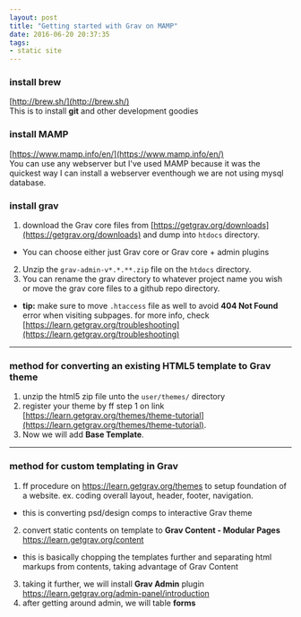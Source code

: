 ```yaml
---
layout: post
title: "Getting started with Grav on MAMP"
date: 2016-06-20 20:37:35
tags:
- static site
---
```


### install brew

[http://brew.sh/](http://brew.sh/)<br>
This is to install **git** and other development goodies 

### install MAMP

[https://www.mamp.info/en/](https://www.mamp.info/en/)<br>
You can use any webserver but I've used MAMP because it was the quickest way I can install a webserver eventhough we are not using mysql database.

### install grav

1. download the Grav core files from [https://getgrav.org/downloads](https://getgrav.org/downloads) and dump into `htdocs` directory.
  - You can choose either just Grav core or Grav core + admin plugins
2. Unzip the `grav-admin-v*.*.**.zip` file on the `htdocs` directory.
3. You can rename the grav directory to whatever project name you wish or move the grav core files to a github repo directory.
  - **tip:** make sure to move `.htaccess` file as well to avoid **404 Not Found** error when visiting subpages. for more info, check [https://learn.getgrav.org/troubleshooting](https://learn.getgrav.org/troubleshooting)

-----

### method for converting an existing HTML5 template to Grav theme

1. unzip the html5 zip file unto the `user/themes/` directory
2. register your theme by ff step 1 on link [https://learn.getgrav.org/themes/theme-tutorial](https://learn.getgrav.org/themes/theme-tutorial). 
3. Now we will add **Base Template**.

-----

### method for custom templating in Grav

1. ff procedure on https://learn.getgrav.org/themes to setup foundation of a website. ex. coding overall layout, header, footer, navigation.
  - this is converting psd/design comps to interactive Grav theme
2. convert static contents on template to **Grav Content - Modular Pages** https://learn.getgrav.org/content
  - this is basically chopping the templates further and separating html markups from contents, taking advantage of Grav Content
3. taking it further, we will install **Grav Admin** plugin https://learn.getgrav.org/admin-panel/introduction
4. after getting around admin, we will table **forms**
